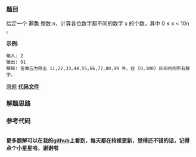 ### 题目
给定一个 **非负** 整数 n，计算各位数字都不同的数字 x 的个数，其中 0 ≤ x < 10n 。

**示例:**

    
    
    输入: 2
    输出: 91 
    解释: 答案应为除去 11,22,33,44,55,66,77,88,99 外，在 [0,100) 区间内的所有数字。
    

[原题](https://leetcode-cn.com/problems/count-numbers-with-unique-digits/)    **[代码文件]()**


### 解题思路




### 参考代码

```go


```




**更多题解可以在我的[github](https://github.com/LZH139/leetcode_Go)上看到，每天都在持续更新，觉得还不错的话，记得点个小星星哈，谢谢啦**
